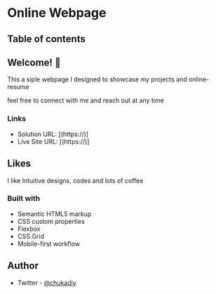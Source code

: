 # Online Webpage

## Table of contents

## Welcome! 👋
This a siple webpage I designed to showcase my projects and online-resume 

feel free to connect with me and reach out at any time


### Links

- Solution URL: [(https://)]
- Live Site URL: [(https://)]

## Likes 

I like Intuitive designs, codes and lots of coffee


### Built with

- Semantic HTML5 markup
- CSS custom properties
- Flexbox
- CSS Grid
- Mobile-first workflow

## Author

- Twitter - [@chukadiy](https://www.twitter.com/chukadiy)
